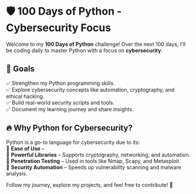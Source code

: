 
# 🛡️ 100 Days of Python - Cybersecurity Focus  

Welcome to my **100 Days of Python** challenge! Over the next 100 days, I'll be coding daily to master Python with a focus on **cybersecurity**.  

## 🎯 Goals  
✅ Strengthen my Python programming skills.  
✅ Explore cybersecurity concepts like automation, cryptography, and ethical hacking.  
✅ Build real-world security scripts and tools.  
✅ Document my learning journey and share insights.  

## 🔥 Why Python for Cybersecurity?  
Python is a go-to language for cybersecurity due to its:  
🔹 **Ease of Use** –   
🔹 **Powerful Libraries** – Supports cryptography, networking, and automation.  
🔹 **Penetration Testing** – Used in tools like Nmap, Scapy, and Metasploit.  
🔹 **Security Automation** – Speeds up vulnerability scanning and malware analysis.  

Follow my journey, explore my projects, and feel free to contribute! 🚀  
